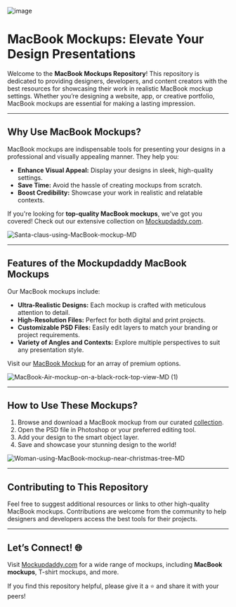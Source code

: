 ![image](https://github.com/user-attachments/assets/9f8f7bb3-966f-4db7-8211-07c86ea816a9)
# MacBook Mockups: Elevate Your Design Presentations

Welcome to the **MacBook Mockups Repository**! This repository is dedicated to providing designers, developers, and content creators with the best resources for showcasing their work in realistic MacBook mockup settings. Whether you’re designing a website, app, or creative portfolio, MacBook mockups are essential for making a lasting impression. 

---

## Why Use MacBook Mockups?

MacBook mockups are indispensable tools for presenting your designs in a professional and visually appealing manner. They help you:  
- **Enhance Visual Appeal:** Display your designs in sleek, high-quality settings.  
- **Save Time:** Avoid the hassle of creating mockups from scratch.  
- **Boost Credibility:** Showcase your work in realistic and relatable contexts.  

If you're looking for **top-quality MacBook mockups**, we've got you covered! Check out our extensive collection on [Mockupdaddy.com](https://www.mockupdaddy.com/Macbook-mockup).

![Santa-claus-using-MacBook-mockup-MD](https://github.com/user-attachments/assets/1b23de18-a4a1-4454-bbc0-dd3bc7e4ea79)

---

## Features of the Mockupdaddy MacBook Mockups

Our MacBook mockups include:  
- **Ultra-Realistic Designs:** Each mockup is crafted with meticulous attention to detail.  
- **High-Resolution Files:** Perfect for both digital and print projects.  
- **Customizable PSD Files:** Easily edit layers to match your branding or project requirements.  
- **Variety of Angles and Contexts:** Explore multiple perspectives to suit any presentation style.  

Visit our [MacBook Mockup](https://www.mockupdaddy.com/Macbook-mockup) for an array of premium options.

![MacBook-Air-mockup-on-a-black-rock-top-view-MD (1)](https://github.com/user-attachments/assets/4d828af1-23cf-41ac-b461-6695d763f00c)

---

## How to Use These Mockups?

1. Browse and download a MacBook mockup from our curated [collection](https://www.mockupdaddy.com/Macbook-mockup).  
2. Open the PSD file in Photoshop or your preferred editing tool.  
3. Add your design to the smart object layer.  
4. Save and showcase your stunning design to the world!  

![Woman-using-MacBook-mockup-near-christmas-tree-MD](https://github.com/user-attachments/assets/2f1544c5-1440-4bf2-9578-eac2d84c7de4)

---

## Contributing to This Repository

Feel free to suggest additional resources or links to other high-quality MacBook mockups. Contributions are welcome from the community to help designers and developers access the best tools for their projects.

---

## Let’s Connect! 🌐  

Visit [Mockupdaddy.com](https://www.mockupdaddy.com) for a wide range of mockups, including **MacBook mockups**, T-shirt mockups, and more.  

If you find this repository helpful, please give it a ⭐ and share it with your peers!
